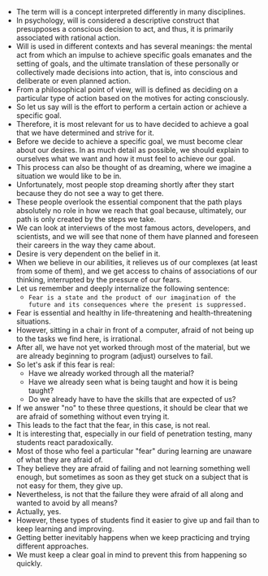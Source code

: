 - The term will is a concept interpreted differently in many disciplines. 
- In psychology, will is considered a descriptive construct that presupposes a conscious decision to act, and thus, it is primarily associated with rational action.
- Will is used in different contexts and has several meanings: the mental act from which an impulse to achieve specific goals emanates and the setting of goals, and the ultimate translation of these personally or collectively made decisions into action, that is, into conscious and deliberate or even planned action.
- From a philosophical point of view, will is defined as deciding on a particular type of action based on the motives for acting consciously. 
- So let us say will is the effort to perform a certain action or achieve a specific goal. 
- Therefore, it is most relevant for us to have decided to achieve a goal that we have determined and strive for it.
- Before we decide to achieve a specific goal, we must become clear about our desires. In as much detail as possible, we should explain to ourselves what we want and how it must feel to achieve our goal. 
- This process can also be thought of as dreaming, where we imagine a situation we would like to be in. 
- Unfortunately, most people stop dreaming shortly after they start because they do not see a way to get there.
- These people overlook the essential component that the path plays absolutely no role in how we reach that goal because, ultimately, our path is only created by the steps we take.
- We can look at interviews of the most famous actors, developers, and scientists, and we will see that none of them have planned and foreseen their careers in the way they came about.
- Desire is very dependent on the belief in it. 
- When we believe in our abilities, it relieves us of our complexes (at least from some of them), and we get access to chains of associations of our thinking, interrupted by the pressure of our fears. 
- Let us remember and deeply internalize the following sentence:
	- `Fear is a state and the product of our imagination of the future and its consequences where the present is suppressed.`
- Fear is essential and healthy in life-threatening and health-threatening situations. 
- However, sitting in a chair in front of a computer, afraid of not being up to the tasks we find here, is irrational. 
- After all, we have not yet worked through most of the material, but we are already beginning to program (adjust) ourselves to fail. 
- So let's ask if this fear is real:
	- Have we already worked through all the material?
	- Have we already seen what is being taught and how it is being taught?
	- Do we already have to have the skills that are expected of us?
- If we answer "no" to these three questions, it should be clear that we are afraid of something without even trying it. 
- This leads to the fact that the fear, in this case, is not real.
- It is interesting that, especially in our field of penetration testing, many students react paradoxically. 
- Most of those who feel a particular "fear" during learning are unaware of what they are afraid of. 
- They believe they are afraid of failing and not learning something well enough, but sometimes as soon as they get stuck on a subject that is not easy for them, they give up. 
- Nevertheless, is not that the failure they were afraid of all along and wanted to avoid by all means? 
- Actually, yes. 
- However, these types of students find it easier to give up and fail than to keep learning and improving. 
- Getting better inevitably happens when we keep practicing and trying different approaches.
- We must keep a clear goal in mind to prevent this from happening so quickly.